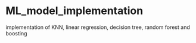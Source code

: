 # ML_model_implementation
implementation of KNN, linear regression, decision tree, random forest and boosting
